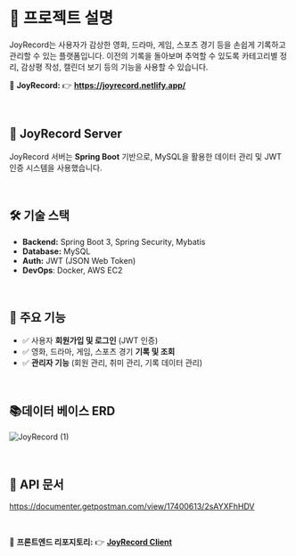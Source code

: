 # 📌 프로젝트 설명
JoyRecord는 사용자가 감상한 영화, 드라마, 게임, 스포츠 경기 등을 손쉽게 기록하고 관리할 수 있는 플랫폼입니다.
이전의 기록을 돌아보며 추억할 수 있도록 카테고리별 정리, 감상평 작성, 캘린더 보기 등의 기능을 사용할 수 있습니다.

🔗 **JoyRecord:** 👉 **https://joyrecord.netlify.app/**


<br>

## 📌 JoyRecord Server
JoyRecord 서버는 **Spring Boot** 기반으로, MySQL을 활용한 데이터 관리 및 JWT 인증 시스템을 사용했습니다. 

<br>

## 🛠️ 기술 스택  
- **Backend:** Spring Boot 3, Spring Security, Mybatis  
- **Database:** MySQL  
- **Auth:** JWT (JSON Web Token)
- **DevOps**: Docker, AWS EC2

<br>


## 📑 주요 기능  
- ✅ 사용자 **회원가입 및 로그인** (JWT 인증)  
- ✅ 영화, 드라마, 게임, 스포츠 경기 **기록 및 조회**  
- ✅ **관리자 기능** (회원 관리, 취미 관리, 기록 데이터 관리)  


<br>

## 📚데이터 베이스 ERD
![JoyRecord (1)](https://github.com/user-attachments/assets/04bb38ed-ed5b-4379-ae83-f2e8273a2c04)


<br>

## 💼 API 문서
https://documenter.getpostman.com/view/17400613/2sAYXFhHDV


<br>


🔗 **프론트엔드 리포지토리:** 👉 [**JoyRecord Client**](https://github.com/pjeasu/joyRecord_client)
